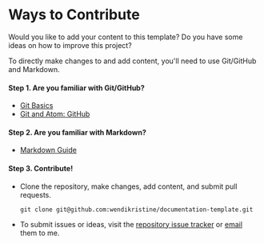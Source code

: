 # Ways to Contribute

Would you like to add your content to this template? Do you have some ideas on how to improve this project?

To directly make changes to and add content, you'll need to use Git/GitHub and Markdown.

#### Step 1. Are you familiar with Git/GitHub?

- [Git Basics](../git-version-control/git-basics.md)
- [Git and Atom: GitHub](../git-version-control/git-workflow-github.md)

#### Step 2. Are you familiar with Markdown?

- [Markdown Guide](contributing/markdown-guide.md)

#### Step 3. Contribute!

- Clone the repository, make changes, add content, and submit pull requests.

  ```
  git clone git@github.com:wendikristine/documentation-template.git
  ```

- To submit issues or ideas, visit the [repository issue tracker](https://github.com/wendikristine/documentation-template/issues) or [email](mailto:wendikristine@gmail.com) them to me. 
